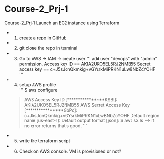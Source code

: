 # Course-2_Prj-1
Course-2_Prj-1  Launch an EC2 instance using Terraform

- 1. create a repo in GitHub 
- 2. git clone the repo in terminal	
- 3. Go to AWS -> IAM -> create user
    '''
	add user "devops" with "admin" permission. 
	Access key ID ==  AKIA2UKO5EL5RJ2NMB55 
	Secret access key ==  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
    '''
- 4. setup AWS profile 	
    '''
    $ aws configure 
    > AWS Access Key ID [****************KSBI]: AKIA2UKO5EL5RJ2NMB55
    > AWS Secret Access Key [****************GbPc]: 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
    > Default region name [us-east-1]: 
    > Default output format [json]: 
    $ aws s3 ls		--> if no error returns that's good. 
    '''
- 5. write the terraform script
- 6. Check on AWS console. VM is provisioned or not?     

